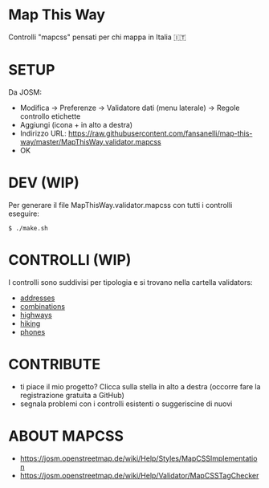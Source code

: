 # Map This Way

Controlli "mapcss" pensati per chi mappa in Italia :it:

# SETUP

Da JOSM:
- Modifica -> Preferenze -> Validatore dati (menu laterale) -> Regole controllo etichette
- Aggiungi (icona + in alto a destra)
- Indirizzo URL: https://raw.githubusercontent.com/fansanelli/map-this-way/master/MapThisWay.validator.mapcss
- OK

# DEV (WIP)

Per generare il file MapThisWay.validator.mapcss con tutti i controlli eseguire:

`$ ./make.sh`

# CONTROLLI (WIP)

I controlli sono suddivisi per tipologia e si trovano nella cartella validators:

- [addresses](validators/addresses/addresses.md)
- [combinations](validators/combinations/combinations.md)
- [highways](validators/highways/highways.md)
- [hiking](validators/hiking/hiking.md)
- [phones](validators/phones/phones.md)

# CONTRIBUTE

- ti piace il mio progetto? Clicca sulla stella in alto a destra (occorre fare la registrazione gratuita a GitHub)
- segnala problemi con i controlli esistenti o suggeriscine di nuovi

# ABOUT MAPCSS

- https://josm.openstreetmap.de/wiki/Help/Styles/MapCSSImplementation
- https://josm.openstreetmap.de/wiki/Help/Validator/MapCSSTagChecker
